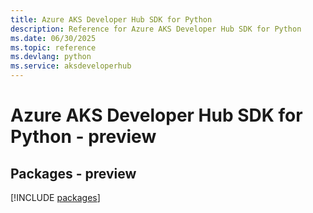 ```yaml
---
title: Azure AKS Developer Hub SDK for Python
description: Reference for Azure AKS Developer Hub SDK for Python
ms.date: 06/30/2025
ms.topic: reference
ms.devlang: python
ms.service: aksdeveloperhub
---
```

# Azure AKS Developer Hub SDK for Python - preview
## Packages - preview
[!INCLUDE [packages](aks-developer-hub-index.md)]
